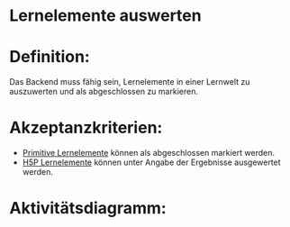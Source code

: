 # Lernelemente auswerten

# Definition:

Das Backend muss fähig sein, Lernelemente in einer Lernwelt zu auszuwerten und als abgeschlossen zu markieren.


# Akzeptanzkriterien:
- [Primitive Lernelemente](Primitives-Lernelement-GE.md) können als abgeschlossen markiert werden.
- [H5P Lernelemente](H5P-GE.md) können unter Angabe der Ergebnisse ausgewertet werden.

# Aktivitätsdiagramm:

